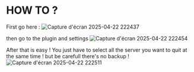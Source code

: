# HOW TO ?
First go here :
![Capture d'écran 2025-04-22 222437](https://github.com/user-attachments/assets/d3d87657-993f-446a-81c8-09c1247780e6)



then go to the plugin and settings 
![Capture d'écran 2025-04-22 222454](https://github.com/user-attachments/assets/c9769a2c-7e6a-4d61-bb5a-12adb50ff20f)



After that is easy ! You just have to select all the server you want to quit at the same time ! but be carefull there's no backup !
![Capture d'écran 2025-04-22 222511](https://github.com/user-attachments/assets/0f8e0a74-7863-40e3-af53-4a0e9832d191)
